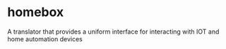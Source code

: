 # homebox
A translator that provides a uniform interface for interacting with IOT and home automation devices
